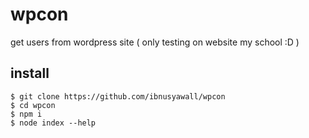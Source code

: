 # wpcon
get users from wordpress site ( only testing on website my school :D )

## install
```
$ git clone https://github.com/ibnusyawall/wpcon
$ cd wpcon
$ npm i
$ node index --help
```
